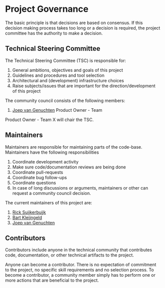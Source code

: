 <!--
SPDX-FileCopyrightText: 2021 Alliander N.V.
SPDX-License-Identifier: Apache-2.0
-->

# Project Governance

The basic principle is that decisions are based on consensus. If this decision making process takes too long or a decision is required, the project committee has the authority to make a decision.

## Technical Steering Committee

The Technical Steering Committee (TSC) is responsible for:

1. General ambitions, objectives and goals of this project
1. Guidelines and procedures and tool selection
1. Architectural and (development) infrastructure choices
1. Raise subjects/issues that are important for the direction/development of this project

The community council consists of the following members:
1. [Joep van Genuchten](https://github.com/JoepvanGenuchten) Product Owner - Team 
<!---(1. Solution Architect - Team X
1. Lead Developer  - Team X
1. Lead Developer - Team Y)
-->
Product Owner - Team X will chair the TSC.

## Maintainers

Maintainers are responsible for maintaining parts of the code-base. Maintainers have the following responsibilities

1. Coordinate development activity
1. Make sure code/documentation reviews are being done
1. Coordinate pull-requests
1. Coordinate bug follow-ups
1. Coordinate questions
1. In case of long discussions or arguments, maintainers or other can request a community council decision.

The current maintainers of this project are:
 1. [Rick Suijkerbuijk](https://github.com/BlowMaWhistle) 
 1. [Bart Kleijngeld](https://github.com/bartkl)
 1. [Joep van Genuchten](https://github.com/JoepvanGenuchten)


 ## Contributors

Contributors include anyone in the technical community that contributes code, documentation, or other technical artifacts to the project.

Anyone can become a contributor. There is no expectation of commitment to the project, no specific skill requirements and no selection process. To become a contributor, a community member simply has to perform one or more actions that are beneficial to the project.
